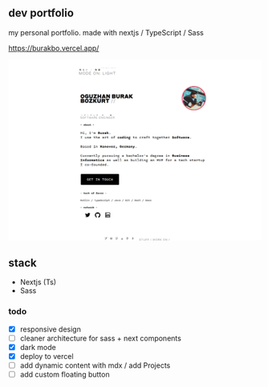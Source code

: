 ## dev portfolio

my personal portfolio.
made with nextjs / TypeScript / Sass

https://burakbo.vercel.app/

![burakbo's portfolio](public/images/portfolio-light.png)

## stack

- Nextjs (Ts)
- Sass

### todo

- [x] responsive design
- [ ] cleaner architecture for sass + next components
- [x] dark mode
- [x] deploy to vercel
- [ ] add dynamic content with mdx / add Projects
- [ ] add custom floating button
